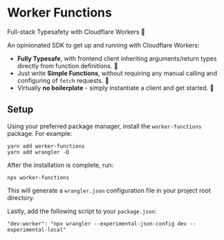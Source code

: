 # Worker Functions
Full-stack Typesafety with Cloudflare Workers 👷

An opinionated SDK to get up and running with Cloudflare Workers: 

- **Fully Typesafe**, with frontend client inheriting arguments/return types directly from function definitions. 🦺
- Just write **Simple Functions**, without requiring any manual calling and configuring of `fetch` requests. 🏃
- Virtually **no boilerplate** - simply instantiate a client and get started. 🚀

## Setup

Using your preferred package manager, install the `worker-functions` package. For example: 

```
yarn add worker-functions 
yarn add wrangler -D
```

After the installation is complete, run: 

```
npx worker-functions
```

This will generate a `wrangler.json` configuration file in your project root directory. 

Lastly, add the following script to your `package.json`: 

```
"dev:worker": "npx wrangler --experimental-json-config dev --experimental-local"
```

